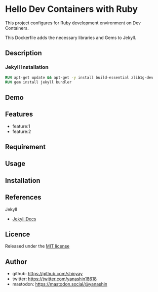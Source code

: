 # Hello Dev Containers with Ruby

This project configures for Ruby development environment on Dev Containers.

This Dockerfile adds the necessary libraries and Gems to Jekyll.

## Description

### Jekyll Installation

```Dockerfile
RUN apt-get update && apt-get -y install build-essential zlib1g-dev
RUN gem install jekyll bundler
```

## Demo

## Features

- feature:1
- feature:2

## Requirement

## Usage

## Installation

## References

Jekyll
- [Jekyll Docs](https://jekyllrb.com/)

## Licence

Released under the [MIT license](https://gist.githubusercontent.com/shinyay/56e54ee4c0e22db8211e05e70a63247e/raw/34c6fdd50d54aa8e23560c296424aeb61599aa71/LICENSE)

## Author

- github: <https://github.com/shinyay>
- twitter: <https://twitter.com/yanashin18618>
- mastodon: <https://mastodon.social/@yanashin>
